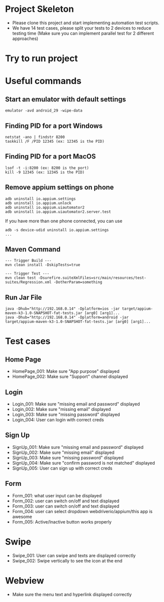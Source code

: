 # Project Skeleton
* Please clone this project and start implementing automation test scripts.
* We have 14 test cases, please split your tests to 2 devices to reduce testing time
(Make sure you can implement parallel test for 2 different approaches)

# Try to run project

# Useful commands

## Start an emulator with default settings
```
emulator -avd android_29 -wipe-data
```

## Finding PID for a port Windows
```
netstat -ano | findstr 8200
taskkill /F /PID 12345 (ex: 12345 is the PID)
```

## Finding PID for a port MacOS
```
lsof -t -i:8200 (ex: 8200 is the port)
kill -9 12345 (ex: 12345 is the PID)
```

## Remove appium settings on phone
```
adb uninstall io.appium.settings
adb uninstall io.appium.unlock
adb uninstall io.appium.uiautomator2
adb uninstall io.appium.uiautomator2.server.test
```

If you have more than one phone connected, you can use
```
adb -s device-udid uninstall io.appium.settings
...
```

## Maven Command
```
--- Trigger Build ---
mvn clean install -DskipTests=true

--- Trigger Test ---
mvn clean test -Dsurefire.suiteXmlFiles=src/main/resources/test-suites/Regression.xml -DotherParam=something
```

## Run Jar File
```
java -Dhub="http://192.168.0.14" -Dplatform=ios -jar target/appium-maven-k3-1.0-SNAPSHOT-fat-tests.jar [arg0] [arg1]...
java -Dhub="http://192.168.0.14" -Dplatform=android -jar target/appium-maven-k3-1.0-SNAPSHOT-fat-tests.jar [arg0] [arg1]...
```

# Test cases
## Home Page
* HomePage_001: Make sure "App purpose" displayed
* HomePage_002: Make sure "Support" channel displayed

## Login
* Login_001: Make sure "missing email and password" displayed
* Login_002: Make sure "missing email" displayed
* Login_003: Make sure "missing password" displayed
* Login_004: User can login with correct creds

## Sign Up
* SignUp_001: Make sure "missing email and password" displayed
* SignUp_002: Make sure "missing email" displayed
* SignUp_003: Make sure "missing password" displayed
* SignUp_004: Make sure "confirm password is not matched" displayed
* SignUp_005: User can sign up with correct creds

## Form
* Form_001: what user input can be displayed
* Form_002: user can switch on/off and text displayed
* Form_003: user can switch on/off and text displayed
* Form_004: user can select dropdown webdriverio/appium/this app is awesome
* Form_005: Active/Inactive button works properly

# Swipe
* Swipe_001: User can swipe and texts are displayed correctly
* Swipe_002: Swipe vertically to see the icon at the end

# Webview
* Make sure the menu text and hyperlink displayed correctly
